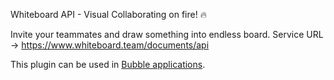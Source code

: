 Whiteboard API - Visual Collaborating on fire! 🔥

Invite your teammates and draw something into endless board. 
Service URL -> https://www.whiteboard.team/documents/api

 This plugin can be used in [Bubble applications](https://bubble.io).
